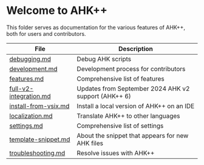 # Welcome to AHK++

This folder serves as documentation for the various features of AHK++, both for users and contributors.

| File                                               | Description                                          |
| -------------------------------------------------- | ---------------------------------------------------- |
| [debugging.md](./debugging.md)                     | Debug AHK scripts                                    |
| [development.md](./development.md)                 | Development process for contributors                 |
| [features.md](./features.md)                       | Comprehensive list of features                       |
| [full-v2-integration.md](./full-v2-integration.md) | Updates from September 2024 AHK v2 support (AHK++ 6) |
| [install-from-vsix.md](./install-from-vsix.md)     | Install a local version of AHK++ on an IDE           |
| [localization.md](./localization.md)               | Translate AHK++ to other languages                   |
| [settings.md](./settings.md)                       | Comprehensive list of settings                       |
| [template-snippet.md](./template-snippet.md)       | About the snippet that appears for new AHK files     |
| [troubleshooting.md](./troubleshooting.md)         | Resolve issues with AHK++                            |
